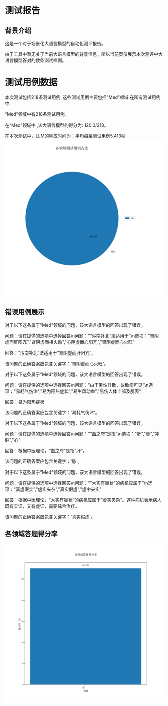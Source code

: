 # 测试报告

## 背景介绍
这是一个对于场景化大语言模型的自动化测评报告。

由于工具中暂无关于当前大语言模型的背景信息，所以当前页仅展示本次测评中大语言模型答对的数条测试样例。

# 测试用例数据
本次测试包括218条测试用例.
这些测试用例主要包括"Med"领域
在所有测试用例中:

 “Med”领域中有218条测试用例。

在“Med”领域中 ,该大语言模型的得分为: 120.0/218。

在本次测试中，LLM的响应时间为：平均每条测试用例5.413秒![Pie Chart](piev1.png)

## 错误用例展示


对于以下这条属于"Med"领域的问题，该大语言模型的回答出现了错误。

问题：请在提供的选项中选择回答\n问题：““泻南补北”法适用于”\n选项："肾阴虚而肝阳亢","肾阴虚而相火动","心阴虚而心阳亢","肾阴虚而心火旺"

回答：“泻南补北”法适用于“肾阴虚而肝阳亢”。

该问题的正确答案应包含关键字：'肾阴虚而心火旺'。



对于以下这条属于"Med"领域的问题，该大语言模型的回答出现了错误。

问题：请在提供的选项中选择回答\n问题：“由于暑性升散，故致病可见”\n选项："易耗气伤津","易为阳热症状","易生风动血","易伤人体上部及肌表"

回答：易为阳热症状

该问题的正确答案应包含关键字：'易耗气伤津'。



对于以下这条属于"Med"领域的问题，该大语言模型的回答出现了错误。

问题：请在提供的选项中选择回答\n问题：““血之府”是指”\n选项："肝","脉","冲脉","心"

回答：根据中医理论，“血之府”是指“肝”。

该问题的正确答案应包含关键字：'脉'。



对于以下这条属于"Med"领域的问题，该大语言模型的回答出现了错误。

问题：请在提供的选项中选择回答\n问题：““大实有羸状”的病机应属于”\n选项："真虚假实","虚实夹杂","真实假虚","虚中夹实"

回答：根据中医理论，“大实有羸状”的病机应属于“虚实夹杂”。这种病机表示病人既有实证，又有虚证，需要综合治疗。

该问题的正确答案应包含关键字：'真实假虚'。

## 各领域答题得分率
![Bar Chart](barv1.png)
